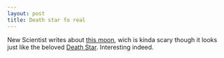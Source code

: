```yaml
---
layout: post
title: Death star fo real
---
```


New Scientist writes about <a href="http://www.newscientist.com/article.ns?id=dn6999" target="_blank">this moon</a>, wich is kinda scary though it looks just like the beloved <a href="http://www.starwars.com/databank/location/deathstar/" target="_blank">Death Star</a>. Interesting indeed.
